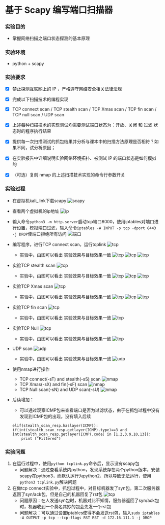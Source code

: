 # 基于 Scapy 编写端口扫描器

### 实验目的
* 掌握网络扫描之端口状态探测的基本原理

### 实验环境
* python + scapy

### 实验要求
- [x] 禁止探测互联网上的 IP ，严格遵守网络安全相关法律法规
- [x] 完成以下扫描技术的编程实现
- [x] TCP connect scan / TCP stealth scan / TCP Xmas scan / TCP fin scan / TCP null scan / UDP scan
- [x] 上述每种扫描技术的实现测试均需要测试端口状态为：开放、关闭 和 过滤 状态时的程序执行结果
- [x] 提供每一次扫描测试的抓包结果并分析与课本中的扫描方法原理是否相符？如果不同，试分析原因；
- [x] 在实验报告中详细说明实验网络环境拓扑、被测试 IP 的端口状态是如何模拟的
- [x] （可选）复刻 nmap 的上述扫描技术实现的命令行参数开关


### 实验过程
* 在虚拟机kali_link下载scapy
![scapy](./img/scapy.png)

* 查看两个虚拟机的ip地址
![ip](./img/ip_address.png)

* 输入命令`python3 -m http.server`启动tcp端口8000，使用iptables对端口进行设置，模拟端口过滤，输入命令`iptables -A INPUT -p tcp -dport 8443 -j DROP`使端口拒绝所有访问
![端口](./img/端口.png)

* 编写程序，进行TCP connect scan，运行tcplink
![tcp](./img/tcprun1.png)
    * 实验中，由图可以看出 实验效果与目标效果一致
    ![tcp](./img/1.1_graph.png)
    ![tcp](./img/1.2_graph.png)
    ![tcp](./img/1.3_graph.png)
* 实验TCP stealth scan
![tcp](./img/tcprun2.png)
    * 实验中，由图可以看出 实验效果与目标效果一致
    ![tcp](./img/2.1_graph.png)
    ![tcp](./img/2.2_graph.png)
    ![tcp](./img/2.3_graph.png)
* 实验TCP Xmas scan 
![tcp](./img/tcprun3.png)
    * 实验中，由图可以看出 实验效果与目标效果一致
    ![tcp](./img/3.1_graph.png)
    ![tcp](./img/3.2_graph.png)
    ![tcp](./img/3.3_graph.png)
* 实验TCP fin scan
![tcp](./img/tcprun4.png)
    * 实验中，由图可以看出 实验效果与目标效果一致
    ![tcp](./img/4_graph.png)
* 实验TCP Null
![tcp](./img/tcprun5.png)
    * 实验中，由图可以看出 实验效果与目标效果一致
    ![tcp](./img/5_graph.png)
* UDP scan
![udp](./img/udprun.png)
    * 实验中，由图可以看出 实验效果与目标效果一致
    ![udp](./img/6_graph.png)
* 使用nmap进行操作
    * TCP connect(-sT) and stealth(-sS) scan 
    ![nmap](./img/nmap1.png)
    * TCP Xmas(-sX) and fin(-sF) scan
    ![nmap](./img/nmap2.png)
    * TCP Null scan(-sN) and UDP scan(-sU)
    ![nmap](./img/nmap3.png)
* 后续增加：
    * 可以通过观察ICMP包来查看端口是否为过滤状态，由于在抓包过程中没有发现到ICMP包的出现，没有填入后续
    ```
    elif(stealth_scan_resp.haslayer(ICMP)):
    if(int(stealth_scan_resp.getlayer(ICMP).type)==3 and int(stealth_scan_resp.getlayer(ICMP).code) in [1,2,3,9,10,13]):
        print ("Filtered")
    ```
### 实验问题
1. 在运行过程中，使用`python tcplink.py`命令后，显示没有scapy包
    * 问题解决：通过查看系统内python，发现系统存在两个python版本，安装scapy在python3，而默认运行为python2，所以导致无法运行，使用`python3 tcplink.py`解决问题
2. 在做tcp connect实验中，抓包过程中，对目标机器发了syn包，第二次服务器返回了syn/ack包，但是自己的机器回复了rst包
![tcp](./img/error1_graph.png)
    * 问题原因：在人发送syn包时，机器对此不知情，服务器返回了syn/ack包时，机器收到一个莫名其妙的包会先发一个rst包
    * 问题解决：可以通过设置iptables使得不会发送rst包，输入`sudo iptables -A OUTPUT -p tcp --tcp-flags RST RST -d 172.16.111.1 -j DROP`

